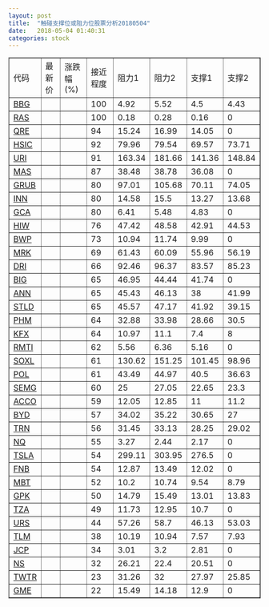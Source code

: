```yaml
---
layout: post
title:  "触碰支撑位或阻力位股票分析20180504"
date:   2018-05-04 01:40:31
categories: stock
---
```

<script type="text/javascript">
var stockList = []
stockList.push('gb_bbg');
stockList.push('gb_ras');
stockList.push('gb_qre');
stockList.push('gb_hsic');
stockList.push('gb_uri');
stockList.push('gb_mas');
stockList.push('gb_grub');
stockList.push('gb_inn');
stockList.push('gb_gca');
stockList.push('gb_hiw');
stockList.push('gb_bwp');
stockList.push('gb_mrk');
stockList.push('gb_dri');
stockList.push('gb_big');
stockList.push('gb_ann');
stockList.push('gb_stld');
stockList.push('gb_phm');
stockList.push('gb_kfx');
stockList.push('gb_rmti');
stockList.push('gb_soxl');
stockList.push('gb_pol');
stockList.push('gb_semg');
stockList.push('gb_acco');
stockList.push('gb_byd');
stockList.push('gb_trn');
stockList.push('gb_nq');
stockList.push('gb_tsla');
stockList.push('gb_fnb');
stockList.push('gb_mbt');
stockList.push('gb_gpk');
stockList.push('gb_tza');
stockList.push('gb_urs');
stockList.push('gb_tlm');
stockList.push('gb_jcp');
stockList.push('gb_ns');
stockList.push('gb_twtr');
stockList.push('gb_gme');
</script>
<table border="1">
 <tr>
 <td>代码</td>
 <td>最新价</td>
 <td>涨跌幅(%)</td>
 <td>接近程度</td>
 <td>阻力1</td>
 <td>阻力2</td>
 <td>支撑1</td>
 <td>支撑2</td>
</tr>
  <tr id="bbg" class="red">
  <td><a href="http://stock.finance.sina.com.cn/usstock/quotes/BBG.html" target="_blank">BBG</a></td><td></td><td></td><td>100</td><td>4.92</td><td>5.52</td><td>4.5</td><td>4.43</td></tr>
  <tr id="ras" class="red">
  <td><a href="http://stock.finance.sina.com.cn/usstock/quotes/RAS.html" target="_blank">RAS</a></td><td></td><td></td><td>100</td><td>0.18</td><td>0.28</td><td>0.16</td><td>0</td></tr>
  <tr id="qre" class="red">
  <td><a href="http://stock.finance.sina.com.cn/usstock/quotes/QRE.html" target="_blank">QRE</a></td><td></td><td></td><td>94</td><td>15.24</td><td>16.99</td><td>14.05</td><td>0</td></tr>
  <tr id="hsic" class="green">
  <td><a href="http://stock.finance.sina.com.cn/usstock/quotes/HSIC.html" target="_blank">HSIC</a></td><td></td><td></td><td>92</td><td>79.96</td><td>79.54</td><td>69.57</td><td>73.71</td></tr>
  <tr id="uri" class="green">
  <td><a href="http://stock.finance.sina.com.cn/usstock/quotes/URI.html" target="_blank">URI</a></td><td></td><td></td><td>91</td><td>163.34</td><td>181.66</td><td>141.36</td><td>148.84</td></tr>
  <tr id="mas" class="red">
  <td><a href="http://stock.finance.sina.com.cn/usstock/quotes/MAS.html" target="_blank">MAS</a></td><td></td><td></td><td>87</td><td>38.48</td><td>38.78</td><td>36.08</td><td>0</td></tr>
  <tr id="grub" class="red">
  <td><a href="http://stock.finance.sina.com.cn/usstock/quotes/GRUB.html" target="_blank">GRUB</a></td><td></td><td></td><td>80</td><td>97.01</td><td>105.68</td><td>70.11</td><td>74.05</td></tr>
  <tr id="inn" class="red">
  <td><a href="http://stock.finance.sina.com.cn/usstock/quotes/INN.html" target="_blank">INN</a></td><td></td><td></td><td>80</td><td>14.58</td><td>15.5</td><td>13.27</td><td>13.68</td></tr>
  <tr id="gca" class="green">
  <td><a href="http://stock.finance.sina.com.cn/usstock/quotes/GCA.html" target="_blank">GCA</a></td><td></td><td></td><td>80</td><td>6.41</td><td>5.48</td><td>4.83</td><td>0</td></tr>
  <tr id="hiw" class="green">
  <td><a href="http://stock.finance.sina.com.cn/usstock/quotes/HIW.html" target="_blank">HIW</a></td><td></td><td></td><td>76</td><td>47.42</td><td>48.58</td><td>42.91</td><td>44.53</td></tr>
  <tr id="bwp" class="red">
  <td><a href="http://stock.finance.sina.com.cn/usstock/quotes/BWP.html" target="_blank">BWP</a></td><td></td><td></td><td>73</td><td>10.94</td><td>11.74</td><td>9.99</td><td>0</td></tr>
  <tr id="mrk" class="green">
  <td><a href="http://stock.finance.sina.com.cn/usstock/quotes/MRK.html" target="_blank">MRK</a></td><td></td><td></td><td>69</td><td>61.43</td><td>60.09</td><td>55.96</td><td>56.19</td></tr>
  <tr id="dri" class="red">
  <td><a href="http://stock.finance.sina.com.cn/usstock/quotes/DRI.html" target="_blank">DRI</a></td><td></td><td></td><td>66</td><td>92.46</td><td>96.37</td><td>83.57</td><td>85.23</td></tr>
  <tr id="big" class="green">
  <td><a href="http://stock.finance.sina.com.cn/usstock/quotes/BIG.html" target="_blank">BIG</a></td><td></td><td></td><td>65</td><td>46.95</td><td>44.44</td><td>41.74</td><td>0</td></tr>
  <tr id="ann" class="red">
  <td><a href="http://stock.finance.sina.com.cn/usstock/quotes/ANN.html" target="_blank">ANN</a></td><td></td><td></td><td>65</td><td>45.43</td><td>46.13</td><td>38</td><td>41.99</td></tr>
  <tr id="stld" class="red">
  <td><a href="http://stock.finance.sina.com.cn/usstock/quotes/STLD.html" target="_blank">STLD</a></td><td></td><td></td><td>65</td><td>45.57</td><td>47.17</td><td>41.92</td><td>39.15</td></tr>
  <tr id="phm" class="green">
  <td><a href="http://stock.finance.sina.com.cn/usstock/quotes/PHM.html" target="_blank">PHM</a></td><td></td><td></td><td>64</td><td>32.88</td><td>33.98</td><td>28.66</td><td>30.5</td></tr>
  <tr id="kfx" class="green">
  <td><a href="http://stock.finance.sina.com.cn/usstock/quotes/KFX.html" target="_blank">KFX</a></td><td></td><td></td><td>64</td><td>10.97</td><td>11.1</td><td>7.4</td><td>8</td></tr>
  <tr id="rmti" class="green">
  <td><a href="http://stock.finance.sina.com.cn/usstock/quotes/RMTI.html" target="_blank">RMTI</a></td><td></td><td></td><td>62</td><td>5.56</td><td>6.36</td><td>5.16</td><td>0</td></tr>
  <tr id="soxl" class="red">
  <td><a href="http://stock.finance.sina.com.cn/usstock/quotes/SOXL.html" target="_blank">SOXL</a></td><td></td><td></td><td>61</td><td>130.62</td><td>151.25</td><td>101.45</td><td>98.96</td></tr>
  <tr id="pol" class="green">
  <td><a href="http://stock.finance.sina.com.cn/usstock/quotes/POL.html" target="_blank">POL</a></td><td></td><td></td><td>61</td><td>43.49</td><td>44.97</td><td>40.5</td><td>36.63</td></tr>
  <tr id="semg" class="red">
  <td><a href="http://stock.finance.sina.com.cn/usstock/quotes/SEMG.html" target="_blank">SEMG</a></td><td></td><td></td><td>60</td><td>25</td><td>27.05</td><td>22.65</td><td>23.3</td></tr>
  <tr id="acco" class="red">
  <td><a href="http://stock.finance.sina.com.cn/usstock/quotes/ACCO.html" target="_blank">ACCO</a></td><td></td><td></td><td>59</td><td>12.05</td><td>12.85</td><td>11</td><td>11.2</td></tr>
  <tr id="byd" class="red">
  <td><a href="http://stock.finance.sina.com.cn/usstock/quotes/BYD.html" target="_blank">BYD</a></td><td></td><td></td><td>57</td><td>34.02</td><td>35.22</td><td>30.65</td><td>27</td></tr>
  <tr id="trn" class="red">
  <td><a href="http://stock.finance.sina.com.cn/usstock/quotes/TRN.html" target="_blank">TRN</a></td><td></td><td></td><td>56</td><td>31.45</td><td>33.13</td><td>28.25</td><td>29.02</td></tr>
  <tr id="nq" class="green">
  <td><a href="http://stock.finance.sina.com.cn/usstock/quotes/NQ.html" target="_blank">NQ</a></td><td></td><td></td><td>55</td><td>3.27</td><td>2.44</td><td>2.17</td><td>0</td></tr>
  <tr id="tsla" class="green">
  <td><a href="http://stock.finance.sina.com.cn/usstock/quotes/TSLA.html" target="_blank">TSLA</a></td><td></td><td></td><td>54</td><td>299.11</td><td>303.95</td><td>276.5</td><td>0</td></tr>
  <tr id="fnb" class="red">
  <td><a href="http://stock.finance.sina.com.cn/usstock/quotes/FNB.html" target="_blank">FNB</a></td><td></td><td></td><td>54</td><td>12.87</td><td>13.49</td><td>12.02</td><td>0</td></tr>
  <tr id="mbt" class="red">
  <td><a href="http://stock.finance.sina.com.cn/usstock/quotes/MBT.html" target="_blank">MBT</a></td><td></td><td></td><td>52</td><td>10.2</td><td>10.74</td><td>9.54</td><td>8.79</td></tr>
  <tr id="gpk" class="green">
  <td><a href="http://stock.finance.sina.com.cn/usstock/quotes/GPK.html" target="_blank">GPK</a></td><td></td><td></td><td>50</td><td>14.79</td><td>15.49</td><td>13.01</td><td>13.83</td></tr>
  <tr id="tza" class="red">
  <td><a href="http://stock.finance.sina.com.cn/usstock/quotes/TZA.html" target="_blank">TZA</a></td><td></td><td></td><td>49</td><td>11.73</td><td>12.95</td><td>10.7</td><td>0</td></tr>
  <tr id="urs" class="green">
  <td><a href="http://stock.finance.sina.com.cn/usstock/quotes/URS.html" target="_blank">URS</a></td><td></td><td></td><td>44</td><td>57.26</td><td>58.7</td><td>46.13</td><td>53.03</td></tr>
  <tr id="tlm" class="green">
  <td><a href="http://stock.finance.sina.com.cn/usstock/quotes/TLM.html" target="_blank">TLM</a></td><td></td><td></td><td>38</td><td>10.19</td><td>10.94</td><td>7.57</td><td>7.93</td></tr>
  <tr id="jcp" class="green">
  <td><a href="http://stock.finance.sina.com.cn/usstock/quotes/JCP.html" target="_blank">JCP</a></td><td></td><td></td><td>34</td><td>3.01</td><td>3.2</td><td>2.81</td><td>0</td></tr>
  <tr id="ns" class="green">
  <td><a href="http://stock.finance.sina.com.cn/usstock/quotes/NS.html" target="_blank">NS</a></td><td></td><td></td><td>32</td><td>26.21</td><td>22.4</td><td>20.51</td><td>0</td></tr>
  <tr id="twtr" class="red">
  <td><a href="http://stock.finance.sina.com.cn/usstock/quotes/TWTR.html" target="_blank">TWTR</a></td><td></td><td></td><td>23</td><td>31.26</td><td>32</td><td>27.97</td><td>25.85</td></tr>
  <tr id="gme" class="green">
  <td><a href="http://stock.finance.sina.com.cn/usstock/quotes/GME.html" target="_blank">GME</a></td><td></td><td></td><td>22</td><td>15.49</td><td>14.18</td><td>12.9</td><td>0</td></tr>
</table>
